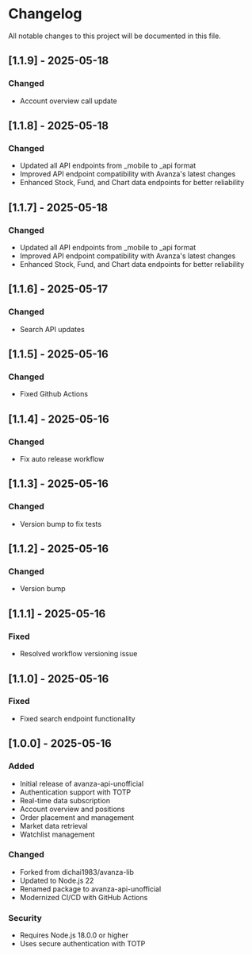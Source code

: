 # Changelog

All notable changes to this project will be documented in this file.

## [1.1.9] - 2025-05-18

### Changed
- Account overview call update

## [1.1.8] - 2025-05-18

### Changed
- Updated all API endpoints from _mobile to _api format
- Improved API endpoint compatibility with Avanza's latest changes
- Enhanced Stock, Fund, and Chart data endpoints for better reliability

## [1.1.7] - 2025-05-18

### Changed
- Updated all API endpoints from _mobile to _api format
- Improved API endpoint compatibility with Avanza's latest changes
- Enhanced Stock, Fund, and Chart data endpoints for better reliability

## [1.1.6] - 2025-05-17

### Changed
- Search API updates

## [1.1.5] - 2025-05-16

### Changed
- Fixed Github Actions

## [1.1.4] - 2025-05-16

### Changed
- Fix auto release workflow

## [1.1.3] - 2025-05-16

### Changed
- Version bump to fix tests

## [1.1.2] - 2025-05-16

### Changed
- Version bump

## [1.1.1] - 2025-05-16

### Fixed
- Resolved workflow versioning issue

## [1.1.0] - 2025-05-16

### Fixed
- Fixed search endpoint functionality

## [1.0.0] - 2025-05-16

### Added
- Initial release of avanza-api-unofficial
- Authentication support with TOTP
- Real-time data subscription
- Account overview and positions
- Order placement and management
- Market data retrieval
- Watchlist management

### Changed
- Forked from dichai1983/avanza-lib
- Updated to Node.js 22
- Renamed package to avanza-api-unofficial
- Modernized CI/CD with GitHub Actions

### Security
- Requires Node.js 18.0.0 or higher
- Uses secure authentication with TOTP